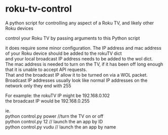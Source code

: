 # roku-tv-control
A python script for controlling any aspect of a Roku TV, and likely other Roku devices

control your Roku TV by passing arguments to this Python script

it does require some minor configuration.  The IP address and mac address of your Roku device should be added to the rokuTV dict  
and your local broadcast IP address needs to be added to the wol dict.  
The mac address is needed to turn on the TV, if it has been off long enough that it is unable to accept API requests.  
That and the broadcast IP allow it to be turned on via a WOL packet.  
Broadcast IP addresses usually look like normal IP addresses on the network only they end with 255  
  
For example:
the rokuTV IP might be 192.168.0.102  
the broadcast IP would be 192.168.0.255  
  
ie.  
python control.py power //turn the TV on or off  
python control.py 12 // launch the an app by ID  
python control.py vudu // launch the an app by name  

